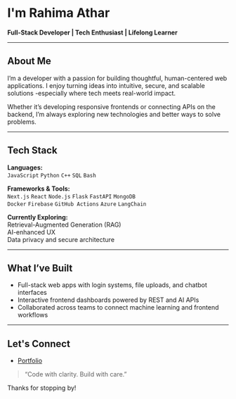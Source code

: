 # I'm Rahima Athar

**Full-Stack Developer | Tech Enthusiast | Lifelong Learner**

---

## About Me
I’m a developer with a passion for building thoughtful, human-centered web applications. I enjoy turning ideas into intuitive, secure, and scalable solutions -especially where tech meets real-world impact.

Whether it’s developing responsive frontends or connecting APIs on the backend, I’m always exploring new technologies and better ways to solve problems.

---

##  Tech Stack

**Languages:**  
`JavaScript` `Python` `C++` `SQL` `Bash`

**Frameworks & Tools:**  
`Next.js` `React` `Node.js` `Flask` `FastAPI` `MongoDB`  
`Docker` `Firebase` `GitHub Actions` `Azure` `LangChain`

**Currently Exploring:**  
 Retrieval-Augmented Generation (RAG)  
 AI-enhanced UX  
 Data privacy and secure architecture  

---

##  What I’ve Built
-  Full-stack web apps with login systems, file uploads, and chatbot interfaces  
-  Interactive frontend dashboards powered by REST and AI APIs  
-  Collaborated across teams to connect machine learning and frontend workflows  

---

##  Let's Connect  
-  [Portfolio](https://rahimaathar.vercel.app)  


> “Code with clarity. Build with care.”

Thanks for stopping by!
